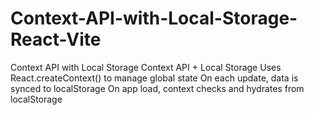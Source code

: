 # Context-API-with-Local-Storage-React-Vite
Context API with Local Storage Context API + Local Storage Uses React.createContext() to manage global state  On each update, data is synced to localStorage  On app load, context checks and hydrates from localStorage 
